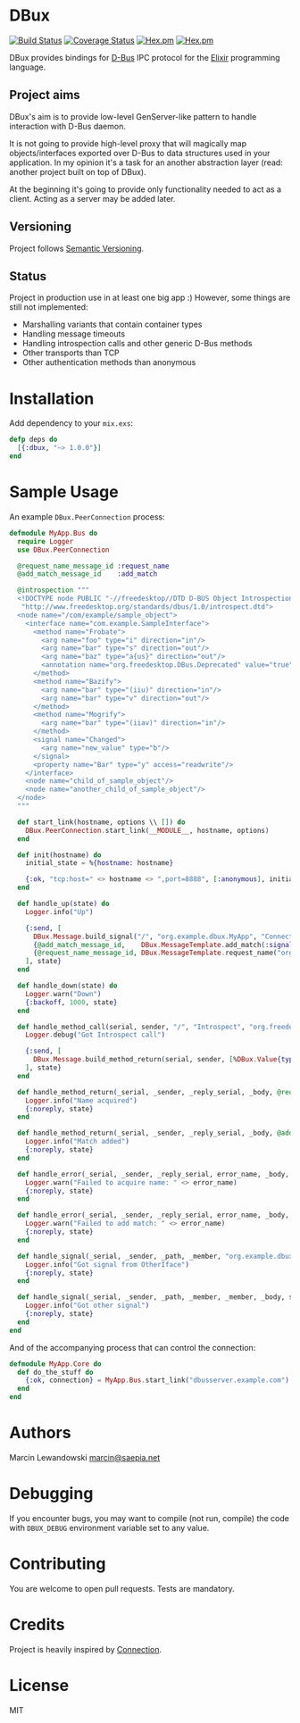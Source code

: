 # DBux
[![Build Status](https://travis-ci.org/mspanc/dbux.svg?branch=master)](https://travis-ci.org/mspanc/dbux)
[![Coverage Status](https://coveralls.io/repos/github/mspanc/dbux/badge.svg?branch=master)](https://coveralls.io/github/mspanc/dbux?branch=master)
[![Hex.pm](https://img.shields.io/hexpm/v/dbux.svg)](https://hex.pm/packages/dbux)
[![Hex.pm](https://img.shields.io/hexpm/dt/dbux.svg)](https://hex.pm/packages/dbux)

DBux provides bindings for [D-Bus](http://dbus.freedesktop.org) IPC
protocol for the [Elixir](http://elixir-lang.org) programming language.

## Project aims

DBux's aim is to provide low-level GenServer-like pattern to handle interaction
with D-Bus daemon.

It is not going to provide high-level proxy that will magically map
objects/interfaces exported over D-Bus to data structures used in your application.
In my opinion it's a task for an another abstraction layer (read: another project
built on top of DBux).

At the beginning it's going to provide only functionality needed to act as
a client. Acting as a server may be added later.

## Versioning

Project follows [Semantic Versioning](http://semver.org/).

## Status

Project in production use in at least one big app :) However, some things are
still not implemented:

* Marshalling variants that contain container types
* Handling message timeouts
* Handling introspection calls and other generic D-Bus methods
* Other transports than TCP
* Other authentication methods than anonymous

# Installation

Add dependency to your `mix.exs`:

```elixir
defp deps do
  [{:dbux, "~> 1.0.0"}]
end
```

# Sample Usage

An example `DBux.PeerConnection` process:

```elixir
defmodule MyApp.Bus do
  require Logger
  use DBux.PeerConnection

  @request_name_message_id :request_name
  @add_match_message_id    :add_match

  @introspection """
  <!DOCTYPE node PUBLIC "-//freedesktop//DTD D-BUS Object Introspection 1.0//EN"
   "http://www.freedesktop.org/standards/dbus/1.0/introspect.dtd">
  <node name="/com/example/sample_object">
    <interface name="com.example.SampleInterface">
      <method name="Frobate">
        <arg name="foo" type="i" direction="in"/>
        <arg name="bar" type="s" direction="out"/>
        <arg name="baz" type="a{us}" direction="out"/>
        <annotation name="org.freedesktop.DBus.Deprecated" value="true"/>
      </method>
      <method name="Bazify">
        <arg name="bar" type="(iiu)" direction="in"/>
        <arg name="bar" type="v" direction="out"/>
      </method>
      <method name="Mogrify">
        <arg name="bar" type="(iiav)" direction="in"/>
      </method>
      <signal name="Changed">
        <arg name="new_value" type="b"/>
      </signal>
      <property name="Bar" type="y" access="readwrite"/>
    </interface>
    <node name="child_of_sample_object"/>
    <node name="another_child_of_sample_object"/>
  </node>
  """

  def start_link(hostname, options \\ []) do
    DBux.PeerConnection.start_link(__MODULE__, hostname, options)
  end

  def init(hostname) do
    initial_state = %{hostname: hostname}

    {:ok, "tcp:host=" <> hostname <> ",port=8888", [:anonymous], initial_state}
  end

  def handle_up(state) do
    Logger.info("Up")

    {:send, [
      DBux.Message.build_signal("/", "org.example.dbux.MyApp", "Connected", []),
      {@add_match_message_id,    DBux.MessageTemplate.add_match(:signal, nil, "org.example.dbux.OtherIface")},
      {@request_name_message_id, DBux.MessageTemplate.request_name("org.example.dbux.MyApp", 0x4)}
    ], state}
  end

  def handle_down(state) do
    Logger.warn("Down")
    {:backoff, 1000, state}
  end

  def handle_method_call(serial, sender, "/", "Introspect", "org.freedesktop.DBus.Introspectable", _body, _flags, state) do
    Logger.debug("Got Introspect call")

    {:send, [
      DBux.Message.build_method_return(serial, sender, [%DBux.Value{type: :string, value: @introspection}])
    ], state}
  end

  def handle_method_return(_serial, _sender, _reply_serial, _body, @request_name_message_id, state) do
    Logger.info("Name acquired")
    {:noreply, state}
  end

  def handle_method_return(_serial, _sender, _reply_serial, _body, @add_match_message_id, state) do
    Logger.info("Match added")
    {:noreply, state}
  end

  def handle_error(_serial, _sender, _reply_serial, error_name, _body, @request_name_message_id, state) do
    Logger.warn("Failed to acquire name: " <> error_name)
    {:noreply, state}
  end

  def handle_error(_serial, _sender, _reply_serial, error_name, _body, @add_match_message_id, state) do
    Logger.warn("Failed to add match: " <> error_name)
    {:noreply, state}
  end

  def handle_signal(_serial, _sender, _path, _member, "org.example.dbux.OtherIface", _body, state) do
    Logger.info("Got signal from OtherIface")
    {:noreply, state}
  end

  def handle_signal(_serial, _sender, _path, _member, _member, _body, state) do
    Logger.info("Got other signal")
    {:noreply, state}
  end
end

```

And of the accompanying process that can control the connection:

```elixir
defmodule MyApp.Core do
  def do_the_stuff do
    {:ok, connection} = MyApp.Bus.start_link("dbusserver.example.com")
  end
end
```

# Authors

Marcin Lewandowski <marcin@saepia.net>

# Debugging

If you encounter bugs, you may want to compile (not run, compile) the code with
`DBUX_DEBUG` environment variable set to any value.

# Contributing

You are welcome to open pull requests. Tests are mandatory.

# Credits

Project is heavily inspired by [Connection](https://hex.pm/packages/connection).

# License

MIT
